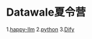 # Datawale夏令营

1.[happy-llm](https://github.com/datawhalechina/happy-llm)
2.[python](https://datawhalechina.github.io/learn-python-the-smart-way-v2/)
3.[Dify](https://github.com/datawhalechina/self-dify)
